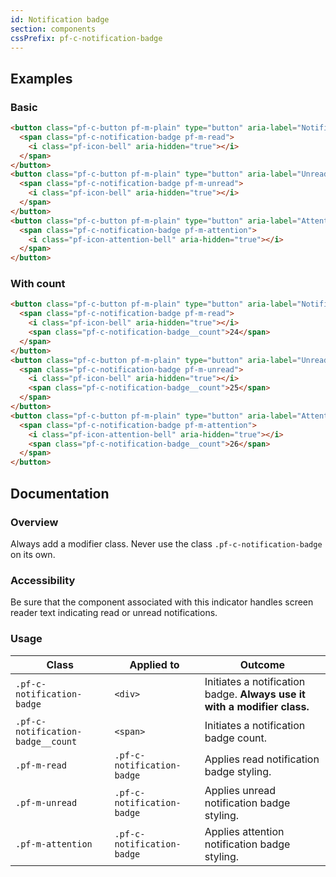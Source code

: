 ```yaml
---
id: Notification badge
section: components
cssPrefix: pf-c-notification-badge
---
```

## Examples

### Basic

```html
<button class="pf-c-button pf-m-plain" type="button" aria-label="Notifications">
  <span class="pf-c-notification-badge pf-m-read">
    <i class="pf-icon-bell" aria-hidden="true"></i>
  </span>
</button>
<button class="pf-c-button pf-m-plain" type="button" aria-label="Unread notifications">
  <span class="pf-c-notification-badge pf-m-unread">
    <i class="pf-icon-bell" aria-hidden="true"></i>
  </span>
</button>
<button class="pf-c-button pf-m-plain" type="button" aria-label="Attention notifications">
  <span class="pf-c-notification-badge pf-m-attention">
    <i class="pf-icon-attention-bell" aria-hidden="true"></i>
  </span>
</button>
```

### With count

```html
<button class="pf-c-button pf-m-plain" type="button" aria-label="Notifications">
  <span class="pf-c-notification-badge pf-m-read">
    <i class="pf-icon-bell" aria-hidden="true"></i>
    <span class="pf-c-notification-badge__count">24</span>
  </span>
</button>
<button class="pf-c-button pf-m-plain" type="button" aria-label="Unread notifications">
  <span class="pf-c-notification-badge pf-m-unread">
    <i class="pf-icon-bell" aria-hidden="true"></i>
    <span class="pf-c-notification-badge__count">25</span>
  </span>
</button>
<button class="pf-c-button pf-m-plain" type="button" aria-label="Attention notifications">
  <span class="pf-c-notification-badge pf-m-attention">
    <i class="pf-icon-attention-bell" aria-hidden="true"></i>
    <span class="pf-c-notification-badge__count">26</span>
  </span>
</button>
```

## Documentation

### Overview

Always add a modifier class. Never use the class `.pf-c-notification-badge` on its own.

### Accessibility

Be sure that the component associated with this indicator handles screen reader text indicating read or unread notifications.

### Usage

| Class                             | Applied to                 | Outcome                                                                  |
| --------------------------------- | -------------------------- | ------------------------------------------------------------------------ |
| `.pf-c-notification-badge`        | `<div>`                    | Initiates a notification badge. **Always use it with a modifier class.** |
| `.pf-c-notification-badge__count` | `<span>`                   | Initiates a notification badge count.                                    |
| `.pf-m-read`                      | `.pf-c-notification-badge` | Applies read notification badge styling.                                 |
| `.pf-m-unread`                    | `.pf-c-notification-badge` | Applies unread notification badge styling.                               |
| `.pf-m-attention`                 | `.pf-c-notification-badge` | Applies attention notification badge styling.                            |
